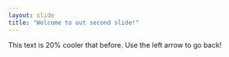 ```yaml
---
layout: slide
title: "Welcome to out second slide!"
---
```

This text is 20% cooler that before.
Use the left arrow to go back!
